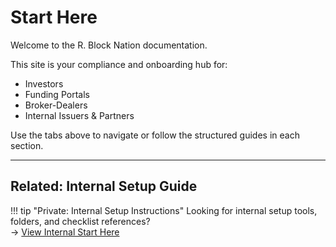 # Start Here

Welcome to the R. Block Nation documentation.

This site is your compliance and onboarding hub for:
- Investors
- Funding Portals
- Broker-Dealers
- Internal Issuers & Partners

Use the tabs above to navigate or follow the structured guides in each section.

---

## Related: Internal Setup Guide

!!! tip "Private: Internal Setup Instructions"
    Looking for internal setup tools, folders, and checklist references?  
    → [View Internal Start Here](Internal/start-here.md)

